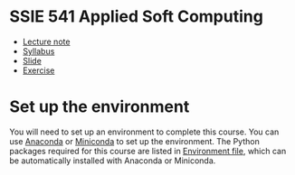 # SSIE 541 Applied Soft Computing 

- [Lecture note](https://skojaku.github.io/applied-soft-comp)
- [Syllabus](docs/syllabus/syllabus.pdf)
- [Slide](docs/slide)
- [Exercise](notebooks)

# Set up the environment

You will need to set up an environment to complete this course. You can use [Anaconda](https://www.anaconda.com/products/distribution) or [Miniconda](https://docs.conda.io/en/latest/miniconda.html) to set up the environment. The Python packages required for this course are listed in [Environment file](environment.yml), which can be automatically installed with Anaconda or Miniconda.
